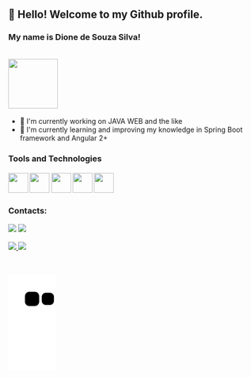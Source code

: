## 👋 Hello! Welcome to my Github profile.
### My name is Dione de Souza Silva!
<br/>
<img src="https://tenor.com/view/keyboard-computer-pc-windows10-courage-gif-17807642" width="100" height="100" />

- 🔭 I'm currently working on JAVA WEB and the like
- 🌱 I'm currently learning and improving my knowledge in Spring Boot framework and Angular 2+


### Tools and Technologies
#### <img src="https://cdn.jsdelivr.net/gh/devicons/devicon/icons/git/git-original.svg" width="40" height="40" /> <img      src="https://cdn.jsdelivr.net/gh/devicons/devicon/icons/subversion/subversion-original.svg" width="40" height="40" /> <img src="https://cdn.jsdelivr.net/gh/devicons/devicon/icons/oracle/oracle-original.svg" width="40" height="40" /> <img src="https://cdn.jsdelivr.net/gh/devicons/devicon/icons/angularjs/angularjs-original.svg" width="40" height="40" /> <img src="https://cdn.jsdelivr.net/gh/devicons/devicon/icons/spring/spring-original.svg" width="40" height="40" />

### Contacts:

<div>
<a href = "mailto:dione2508@gmail.com"><img src="https://img.shields.io/badge/Gmail-D14836?style=for-the-badge&logo=gmail&logoColor=white" target="_blank"></a>
<a href="https://www.linkedin.com/in/dione-souza-27027373/" target="_blank"><img src="https://img.shields.io/badge/-LinkedIn-%230077B5?style=for-the-badge&logo=linkedin&logoColor=white" target="_blank"></a>   
</div>
<br/>
<div>
<a href="https://github.com/dionesave">
<img height="180em" src="https://github-readme-stats.vercel.app/api/top-langs/?username=dionesave&layout=compact&langs_count=7&theme=dracula"/>
<img height="180em" src="https://github-readme-stats.vercel.app/api?username=dionesave&show_icons=true&theme=dracula&include_all_commits=true&count_private=true"/>
</div>
<br/>
<br/>

![Snake animation](https://github.com/dionesave/dionesave/blob/output/github-contribution-grid-snake.svg)
   
